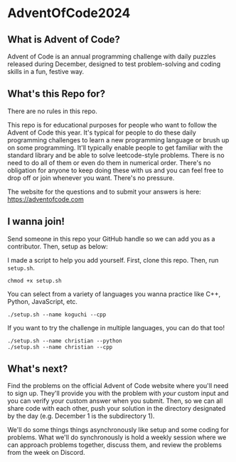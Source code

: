 # AdventOfCode2024

## What is Advent of Code?

Advent of Code is an annual programming challenge with daily puzzles released during December, designed to test problem-solving and coding skills in a fun, festive way.

## What's this Repo for?

There are no rules in this repo.  

This repo is for educational purposes for people who want to follow the Advent of Code this year.  It's typical for people to do these daily programming challenges to learn a new programming language or brush up on some programming.  It'll typically enable people to get familiar with the standard library and be able to solve leetcode-style problems.  There is no need to do all of them or even do them in numerical order.  There's no obligation for anyone to keep doing these with us and you can feel free to drop off or join whenever you want.  There's no pressure.

The website for the questions and to submit your answers is here: https://adventofcode.com

## I wanna join!

Send someone in this repo your GitHub handle so we can add you as a contributor.  Then, setup as below:

I made a script to help you add yourself.  First, clone this repo.  Then, run `setup.sh`.

```
chmod +x setup.sh
```

You can select from a variety of languages you wanna practice like C++, Python, JavaScript, etc.

```
./setup.sh --name koguchi --cpp
```

If you want to try the challenge in multiple languages, you can do that too!

```
./setup.sh --name christian --python
./setup.sh --name christian --cpp
```

## What's next?

Find the problems on the official Advent of Code website where you'll need to sign up.  They'll provide you with the problem with *your* custom input and you can verify your custom answer when you submit.  Then, so we can all share code with each other, push your solution in the directory designated by the day (e.g. December 1 is the subdirectory 1).

We'll do some things things asynchronously like setup and some coding for problems.  What we'll do synchronously is hold a weekly session where we can approach problems together, discuss them, and review the problems from the week on Discord.


